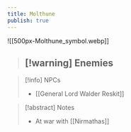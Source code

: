 ```yaml
---
title: Molthune
publish: true
---
```

![[500px-Molthune_symbol.webp]]
> [!warning] Enemies
> - 

> [!info] NPCs
> - [[General Lord Walder Reskit]]

> [!abstract] Notes
> - At war with [[Nirmathas]]
